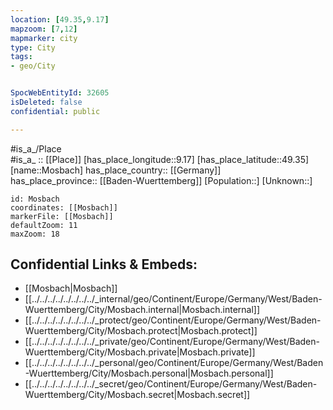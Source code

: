 ```yaml
---
location: [49.35,9.17] 
mapzoom: [7,12] 
mapmarker: city 
type: City
tags:
- geo/City


SpocWebEntityId: 32605
isDeleted: false
confidential: public

---
```

#is_a_/Place  
#is_a_ :: [[Place]] 
[has_place_longitude::9.17] 
[has_place_latitude::49.35] 
[name::Mosbach] 
has_place_country:: [[Germany]]  
has_place_province:: [[Baden-Wuerttemberg]] 
[Population::] 
[Unknown::] 


```leaflet
id: Mosbach
coordinates: [[Mosbach]] 
markerFile: [[Mosbach]] 
defaultZoom: 11 
maxZoom: 18
```


## Confidential Links & Embeds: 
- [[Mosbach|Mosbach]]  
- [[../../../../../../../../_internal/geo/Continent/Europe/Germany/West/Baden-Wuerttemberg/City/Mosbach.internal|Mosbach.internal]] 
- [[../../../../../../../../_protect/geo/Continent/Europe/Germany/West/Baden-Wuerttemberg/City/Mosbach.protect|Mosbach.protect]] 
- [[../../../../../../../../_private/geo/Continent/Europe/Germany/West/Baden-Wuerttemberg/City/Mosbach.private|Mosbach.private]] 
- [[../../../../../../../../_personal/geo/Continent/Europe/Germany/West/Baden-Wuerttemberg/City/Mosbach.personal|Mosbach.personal]] 
- [[../../../../../../../../_secret/geo/Continent/Europe/Germany/West/Baden-Wuerttemberg/City/Mosbach.secret|Mosbach.secret]] 
